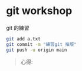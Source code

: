 # git workshop

git 的練習
```bash
git add a.txt
git commit -m "練習git 推版"
git push -u origin main

```
>心得: